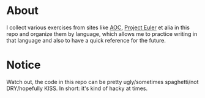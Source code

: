 # About
I collect various exercises from sites like [AOC](https://adventofcode.com/), [Project Euler](https://projecteuler.net/) et alia in this repo and organize them by language, which allows me to practice writing in that language and also to have a quick reference for the future.

# Notice
Watch out, the code in this repo can be pretty ugly/sometimes spaghetti/not DRY/hopefully KISS. In short: it's kind of hacky at times.
